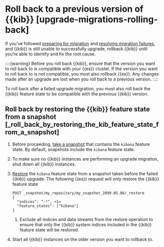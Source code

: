 # Roll back to a previous version of {{kib}} [upgrade-migrations-rolling-back]

If you’ve followed [preparing for migration](/deploy-manage/upgrade/deployment-or-cluster/kibana.md#preventing-migration-failures) and [resolving migration failures](../../../troubleshoot/kibana/migration-failures.md), and {{kib}} is still unable to successfully upgrade, rollback {{kib}} until you’re able to identify and fix the root cause.

::::{warning} 
Before you roll back {{kib}}, ensure that the version you want to roll back to is compatible with your {{es}} cluster. If the version you want to roll back to is not compatible, you must also rollback {{es}}. Any changes made after an upgrade are lost when you roll back to a previous version.
::::


To roll back after a failed upgrade migration, you must also roll back the {{kib}} feature state to be compatible with the previous {{kib}} version.


## Roll back by restoring the {{kib}} feature state from a snapshot [_roll_back_by_restoring_the_kib_feature_state_from_a_snapshot] 

1. Before proceeding, [take a snapshot](../../tools/snapshot-and-restore/create-snapshots.md) that contains the `kibana` feature state. By default, snapshots include the `kibana` feature state.
2. To make sure no {{kib}} instances are performing an upgrade migration, shut down all {{kib}} instances.
3. [Restore](../../tools/snapshot-and-restore/restore-snapshot.md) the `kibana` feature state from a snapshot taken before the failed {{kib}} upgrade. The following {{es}} request will only restore the {{kib}} feature state

    ```console
    POST _snapshot/my_repository/my_snapshot_2099.05.06/_restore
    {
      "indices": "-*", <1>
      "feature_states": ["kibana"]
    }
    ```

    1. Exclude all indices and data streams from the restore operation to ensure that only the {{kib}} system indices included in the {{kib}} feature state will be restored.

4. Start all {{kib}} instances on the older version you want to rollback to.

